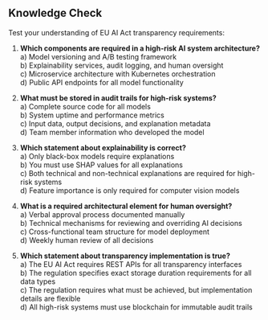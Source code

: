 ## Knowledge Check

Test your understanding of EU AI Act transparency requirements:

1. **Which components are required in a high-risk AI system architecture?**  
   a) Model versioning and A/B testing framework  
   b) Explainability services, audit logging, and human oversight  
   c) Microservice architecture with Kubernetes orchestration  
   d) Public API endpoints for all model functionality  

2. **What must be stored in audit trails for high-risk systems?**  
   a) Complete source code for all models  
   b) System uptime and performance metrics  
   c) Input data, output decisions, and explanation metadata  
   d) Team member information who developed the model  

3. **Which statement about explainability is correct?**  
   a) Only black-box models require explanations  
   b) You must use SHAP values for all explanations  
   c) Both technical and non-technical explanations are required for high-risk systems  
   d) Feature importance is only required for computer vision models  

4. **What is a required architectural element for human oversight?**  
   a) Verbal approval process documented manually  
   b) Technical mechanisms for reviewing and overriding AI decisions  
   c) Cross-functional team structure for model deployment  
   d) Weekly human review of all decisions  

5. **Which statement about transparency implementation is true?**  
   a) The EU AI Act requires REST APIs for all transparency interfaces  
   b) The regulation specifies exact storage duration requirements for all data types  
   c) The regulation requires what must be achieved, but implementation details are flexible  
   d) All high-risk systems must use blockchain for immutable audit trails  
